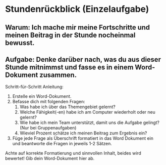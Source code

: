 # Stundenrückblick (Einzelaufgabe)

## Warum: Ich mache mir meine Fortschritte und meinen Beitrag in der Stunde nocheinmal bewusst.

## Aufgabe: Denke darüber nach, was du aus dieser Stunde mitnimmst und fasse es in einem Word-Dokument zusammen.

Schritt-für-Schritt Anleitung:

1. Erstelle ein Word-Dokument.
2. Befasse dich mit folgenden Fragen:
    1. Was habe ich über das Themengebiet gelernt?
    2. Welche Fähigkeit(-en) habe ich am Computer wiederholt oder neu gelernt?
    3. Wie habe ich mein Team unterstützt, damit uns die Aufgabe gelingt? (Nur bei Gruppenaufgaben)
    4. Wieviel Prozent schätze ich meinen Beitrag zum Ergebnis ein?
3. Füge jede Frage als Überschrift formatiert in das Word Dokument ein und beantworte die Fragen in jeweils 1-2 Sätzen.

Achte auf korrekte Formatierung und sinnvollen Inhalt, beides wird bewertet!
Gib dein Word-Dokument hier ab.

